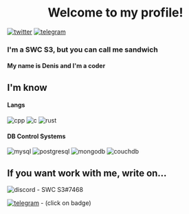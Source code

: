 <h1 align="center">Welcome to my profile!</h1>

<a href="https://twitter.com/swc_s3">![twitter](https://img.shields.io/badge/Twitter-blue?style=for-the-badge&logo=Twitter&logoColor=white)</a> <a href="https://t.me/swcs3">![telegram](https://img.shields.io/badge/Telegram-blue?style=for-the-badge&logo=Telegram&logoColor=white)</a>

### I'm a SWC S3, but you can call me sandwich

#### My name is Denis and I'm a coder

## I'm know 

#### Langs
![cpp](https://img.shields.io/badge/C++-grey?style=for-the-badge&logo=Cpp&logoColor=blue) ![c](https://img.shields.io/badge/C-grey?style=for-the-badge&logo=C&logoColor=black) ![rust](https://img.shields.io/badge/Rust-brown?style=for-the-badge&logo=Rust&logoColor=black) 

#### DB Control Systems
![mysql](https://img.shields.io/badge/MySQL-blue?style=for-the-badge&logo=MySQL&logoColor=white) ![postgresql](https://img.shields.io/badge/PostgreSQL-white?style=for-the-badge&logo=PostgreSQL&LogoColor=black) ![mongodb](https://img.shields.io/badge/MongoDB-green?style=for-the-badge&logo=MongoDB&LogoColor=green) ![couchdb](https://img.shields.io/badge/Apache-CouchDB-red?style=for-the-badge&logo=Apache-CouchDB&LogoColor=red)


## If you want work with me, write on...

![discord](https://img.shields.io/badge/Discord-3776AB?style=for-the-badge&logo=Discord&logoColor=white) - SWC S3#7468

<a href="https://t.me/swc_s3">![telegram](https://img.shields.io/badge/Telegram-blue?style=for-the-badge&logo=Telegram&logoColor=white)</a> - (click on badge)

